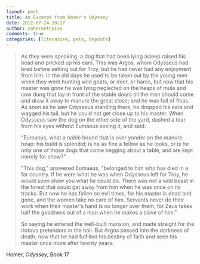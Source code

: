 ```yaml
---
layout: post
title: An Excerpt from Homer's Odyssey
date: 2012-07-24 20:27
author: coherentnoise
comments: true
categories: [literature, pets, Reposts]
---
```

<blockquote>As they were speaking, a dog that had been lying asleep raised his head and pricked up his ears. This was Argos, whom Odysseus had bred before setting out for Troy, but he had never had any enjoyment from him. In the old days he used to be taken out by the young men when they went hunting wild goats, or deer, or hares, but now that his master was gone he was lying neglected on the heaps of mule and cow dung that lay in front of the stable doors till the men should come and draw it away to manure the great close; and he was full of fleas. As soon as he saw Odysseus standing there, he dropped his ears and wagged his tail, but he could not get close up to his master. When Odysseus saw the dog on the other side of the yard, dashed a tear from his eyes without Eumaeus seeing it, and said:

"Eumaeus, what a noble hound that is over yonder on the manure heap: his build is splendid; is he as fine a fellow as he looks, or is he only one of those dogs that come begging about a table, and are kept merely for show?"

"This dog," answered Eumaeus, "belonged to him who has died in a far country. If he were what he was when Odysseus left for Troy, he would soon show you what he could do. There was not a wild beast in the forest that could get away from him when he was once on its tracks. But now he has fallen on evil times, for his master is dead and gone, and the women take no care of him. Servants never do their work when their master's hand is no longer over them, for Zeus takes half the goodness out of a man when he makes a slave of him."

So saying he entered the well-built mansion, and made straight for the riotous pretenders in the hall. But Argos passed into the darkness of death, now that he had fulfilled his destiny of faith and seen his master once more after twenty years.</blockquote>
Homer, <em>Odyssey</em>, Book 17
